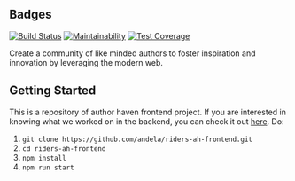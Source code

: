 ## Badges
[![Build Status](https://travis-ci.org/andela/riders-ah-frontend.svg?branch=develop)](https://travis-ci.org/andela/riders-ah-frontend) [![Maintainability](https://api.codeclimate.com/v1/badges/32b36a376f95d1e21d5b/maintainability)](https://codeclimate.com/github/andela/riders-ah-frontend/maintainability) [![Test Coverage](https://api.codeclimate.com/v1/badges/32b36a376f95d1e21d5b/test_coverage)](https://codeclimate.com/github/andela/riders-ah-frontend/test_coverage)

Create a community of like minded authors to foster inspiration and innovation
by leveraging the modern web.

## Getting Started

This is a repository of author haven frontend project. If you are interested in knowing what we worked on in the backend, you can check it out [here](https://github.com/Kabalisa/Kabalisa-projects.git).
Do:

1. `git clone https://github.com/andela/riders-ah-frontend.git`
2. `cd riders-ah-frontend`
3. `npm install`
4. `npm run start`
